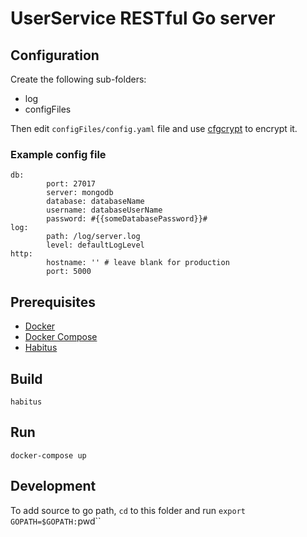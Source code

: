 # UserService RESTful Go server

## Configuration

Create the following sub-folders:
-   log
-   configFiles

Then edit `configFiles/config.yaml` file and use [cfgcrypt][29f7816d] to encrypt it.

### Example config file
```
db:
        port: 27017
        server: mongodb
        database: databaseName
        username: databaseUserName
        password: #{{someDatabasePassword}}#
log:
        path: /log/server.log
        level: defaultLogLevel
http:
        hostname: '' # leave blank for production
        port: 5000
```

## Prerequisites
-   [Docker][337bc096]
-   [Docker Compose][8806988c]
-   [Habitus][03481138]

## Build

`habitus`

## Run

`docker-compose up`

## Development

To add source to go path, `cd` to this folder and run `export GOPATH=$GOPATH:`pwd``

[29f7816d]: https://github.com/BernardIgiri/cfgcrypt "Configuration file encryption utility"
[8806988c]: https://docs.docker.com/compose/ "Docker Compose Utility"
[337bc096]: https://docs.docker.com "Docker Paltform"
[03481138]: http://www.habitus.io "Habitus Build Flow Tool For Docker"
